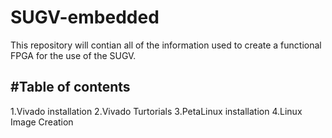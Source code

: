 # SUGV-embedded

This repository will contian all of the information used to create a functional FPGA for the use of the SUGV.


#Table of contents
------------------------------------------------------------------------------------------------------------------------------------------
  1.Vivado installation
    2.Vivado Turtorials
      3.PetaLinux installation
         4.Linux Image Creation
